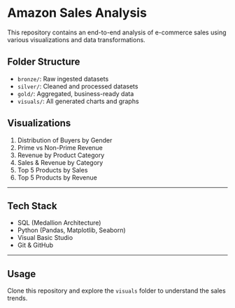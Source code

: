 # Amazon Sales Analysis

This repository contains an end-to-end analysis of e-commerce sales using various visualizations and data transformations.

## Folder Structure

- `bronze/`: Raw ingested datasets
- `silver/`: Cleaned and processed datasets
- `gold/`: Aggregated, business-ready data
- `visuals/`: All generated charts and graphs

## Visualizations

1. Distribution of Buyers by Gender
2. Prime vs Non-Prime Revenue
3. Revenue by Product Category
4. Sales & Revenue by Category
5. Top 5 Products by Sales
6. Top 5 Products by Revenue

---

## Tech Stack

- SQL (Medallion Architecture)
- Python (Pandas, Matplotlib, Seaborn)
- Visual Basic Studio
- Git & GitHub

---

## Usage

Clone this repository and explore the `visuals` folder to understand the sales trends.
